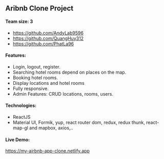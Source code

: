 ## Aribnb Clone Project
#### Team size: 3
- https://github.com/AndyLab9596
- https://github.com/QuangHuy312
- https://github.com/PhatLa96
#### Features: 
- Login, logout, register.
- Searching hotel rooms depend on places on the map.
- Booking hotel rooms. 
- Display locations and hotel rooms
- Fully responsive.
- Admin Features: CRUD locations, rooms, users.
#### Technologies:
- ReactJS
- Material UI, Formik, yup, react router dom, redux, redux thunk, react-map-gl and mapbox, axios,..
#### Live Demo:
https://my-airbnb-app-clone.netlify.app



